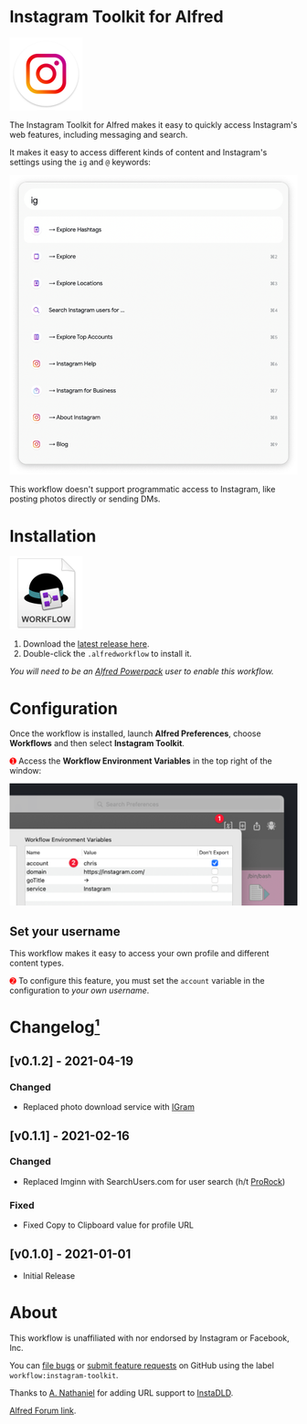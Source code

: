 # Instagram Toolkit for Alfred

<img src="./assets/icon-instagram.png" alt="Instagram logo" width="128" height="128">

The Instagram Toolkit for Alfred makes it easy to quickly access Instagram's web features, including messaging and search.

It makes it easy to access different kinds of content and Instagram's settings using the `ig` and `@` keywords:

<img src="./assets/preview.png" alt="Preview of Instagram Toolkit">

This workflow doesn't support programmatic access to Instagram, like posting photos directly or sending DMs.

# Installation

<a href="https://github.com/chrismessina/alfred-instagram-toolkit/releases/latest"><img src="./assets/icon-workflow.png" alt="Workflow File Icon" width="128" height="128"></a>

1. Download the [latest release here](https://github.com/chrismessina/alfred-instagram-toolkit/releases/latest).
2. Double-click the `.alfredworkflow` to install it.

_You will need to be an [Alfred Powerpack](https://www.alfredapp.com/powerpack/) user to enable this workflow._


# Configuration

Once the workflow is installed, launch **Alfred Preferences**, choose **Workflows** and then select **Instagram Toolkit**.

<span style="color:red;">➊</span> Access the **Workflow Environment Variables** in the top right of the window:

<img src="./assets/workflow-config.png" alt="How to access the Alfred Workflow Environment Variables">


## Set your username

This workflow makes it easy to access your own profile and different content types.

<span style="color:red;">➋</span> To configure this feature, you must set the `account` variable in the configuration to *your own username*.

# Changelog[¹](https://keepachangelog.com/)

## [v0.1.2] - 2021-04-19

### Changed
- Replaced photo download service with [IGram](https://igram.io/)

## [v0.1.1] - 2021-02-16

### Changed
- Replaced Imginn with SearchUsers.com for user search (h/t [ProRock](https://www.alfredforum.com/profile/20643-prorock/))

### Fixed
- Fixed Copy to Clipboard value for profile URL

## [v0.1.0] - 2021-01-01
- Initial Release


# About

This workflow is unaffiliated with nor endorsed by Instagram or Facebook, Inc.

You can [file bugs](https://github.com/chrismessina/alfred-instagram-toolkit/issues/new) or [submit feature requests](https://github.com/chrismessina/alfred-instagram-toolkit/issues/new) on GitHub using the label `workflow:instagram-toolkit`.

Thanks to [A. Nathaniel](https://instagram.com/sozonome) for adding URL support to [InstaDLD](https://instadld.sznm.dev/).

<a href="https://www.alfredforum.com/topic/16387-workflow-instagram-toolkit-for-alfred/">Alfred Forum link</a>.
